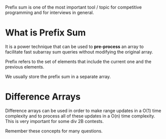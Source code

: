 Prefix sum is one of the most important tool / topic for competitive programming and for interviews in general.
# What is Prefix Sum
It is a power technique that can be used to **pre-process** an array to facilitate fast subarray sum queries without modifying the original array.

Prefix refers to the set of elements that include the current one and the previous elements.

We usually store the prefix sum in a separate array.
# Difference Arrays
Difference arrays can be used in order to make range updates in a O(1) time complexity and to process all of these updates in a O(n) time complexity. This is very important for some div 2B contests.

Remember these concepts for many questions.
